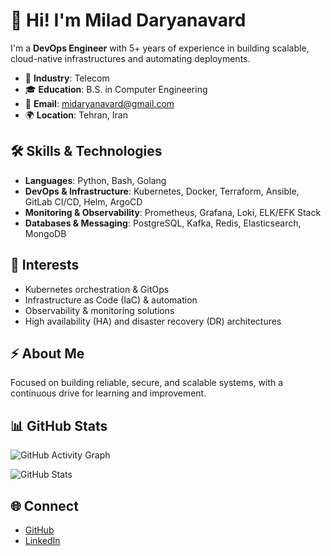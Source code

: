 # 👋 Hi! I'm Milad Daryanavard

I'm a **DevOps Engineer** with 5+ years of experience in building scalable, cloud-native infrastructures and automating deployments.

- 💼 **Industry**: Telecom
- 🎓 **Education**: B.S. in Computer Engineering
- 📧 **Email**: [midaryanavard@gmail.com](mailto:midaryanavard@gmail.com)
- 🌍 **Location**: Tehran, Iran

## 🛠️ Skills & Technologies
- **Languages**: Python, Bash, Golang
- **DevOps & Infrastructure**: Kubernetes, Docker, Terraform, Ansible, GitLab CI/CD, Helm, ArgoCD
- **Monitoring & Observability**: Prometheus, Grafana, Loki, ELK/EFK Stack
- **Databases & Messaging**: PostgreSQL, Kafka, Redis, Elasticsearch, MongoDB

## 🚀 Interests
- Kubernetes orchestration & GitOps
- Infrastructure as Code (IaC) & automation
- Observability & monitoring solutions
- High availability (HA) and disaster recovery (DR) architectures

## ⚡ About Me
Focused on building reliable, secure, and scalable systems, with a continuous drive for learning and improvement.

## 📊 GitHub Stats
![GitHub Activity Graph](https://github-readme-activity-graph.cyclic.app/graph?username=miladdry&theme=github)

![GitHub Stats](https://github-readme-stats.vercel.app/api?username=miladdry&show_icons=true&theme=github_dark)

## 🌐 Connect
- [GitHub](https://github.com/miladdry)
- [LinkedIn](https://www.linkedin.com/in/milad-daryanavard-817b981b7)
